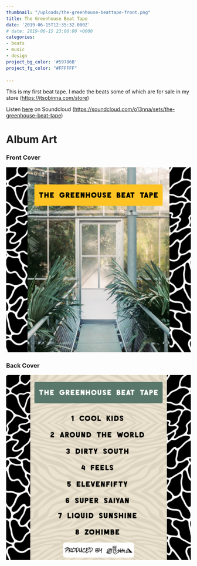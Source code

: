 ```yaml
---
thumbnail: "/uploads/the-greenhouse-beattape-front.png"
title: The Greenhouse Beat Tape
date: '2019-06-15T12:35:32.000Z'
# date: 2019-06-15 23:00:00 +0000
categories:
- beats
- music
- design
project_bg_color: '#59786B'
project_fg_color: "#FFFFFF"

---
```

This is my first beat tape. I made the beats some of which are for sale in my store (https://itsobinna.com/store)

Listen [here](https://soundcloud.com/o13nna/sets/the-greenhouse-beat-tape) on Soundcloud (https://soundcloud.com/o13nna/sets/the-greenhouse-beat-tape)

# Album Art

### Front Cover
![](/uploads/the-greenhouse-beattape-front.png)

### Back Cover
![](/uploads/the-greenhouse-beattape-back.png)